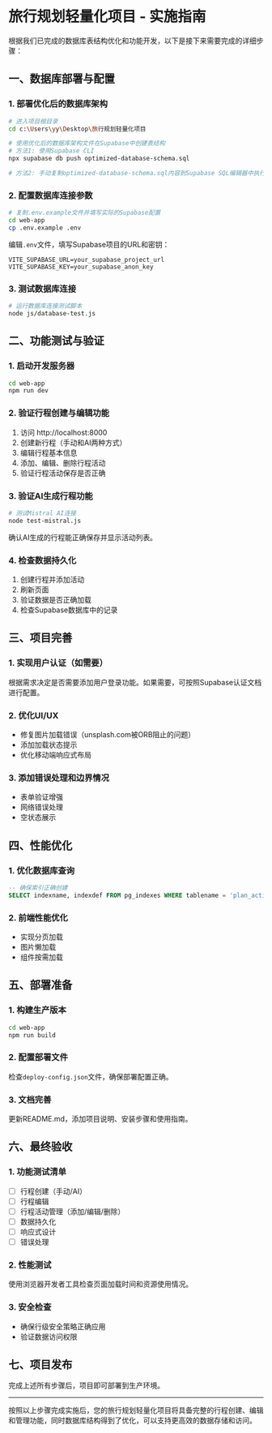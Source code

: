 # 旅行规划轻量化项目 - 实施指南

根据我们已完成的数据库表结构优化和功能开发，以下是接下来需要完成的详细步骤：

## 一、数据库部署与配置

### 1. 部署优化后的数据库架构

```bash
# 进入项目根目录
cd c:\Users\yy\Desktop\旅行规划轻量化项目

# 使用优化后的数据库架构文件在Supabase中创建表结构
# 方法1: 使用Supabase CLI
npx supabase db push optimized-database-schema.sql

# 方法2: 手动复制optimized-database-schema.sql内容到Supabase SQL编辑器中执行
```

### 2. 配置数据库连接参数

```bash
# 复制.env.example文件并填写实际的Supabase配置
cd web-app
cp .env.example .env
```

编辑`.env`文件，填写Supabase项目的URL和密钥：
```
VITE_SUPABASE_URL=your_supabase_project_url
VITE_SUPABASE_KEY=your_supabase_anon_key
```

### 3. 测试数据库连接

```bash
# 运行数据库连接测试脚本
node js/database-test.js
```

## 二、功能测试与验证

### 1. 启动开发服务器

```bash
cd web-app
npm run dev
```

### 2. 验证行程创建与编辑功能

1. 访问 http://localhost:8000
2. 创建新行程（手动和AI两种方式）
3. 编辑行程基本信息
4. 添加、编辑、删除行程活动
5. 验证行程活动保存是否正确

### 3. 验证AI生成行程功能

```bash
# 测试Mistral AI连接
node test-mistral.js
```

确认AI生成的行程能正确保存并显示活动列表。

### 4. 检查数据持久化

1. 创建行程并添加活动
2. 刷新页面
3. 验证数据是否正确加载
4. 检查Supabase数据库中的记录

## 三、项目完善

### 1. 实现用户认证（如需要）

根据需求决定是否需要添加用户登录功能。如果需要，可按照Supabase认证文档进行配置。

### 2. 优化UI/UX

- 修复图片加载错误（unsplash.com被ORB阻止的问题）
- 添加加载状态提示
- 优化移动端响应式布局

### 3. 添加错误处理和边界情况

- 表单验证增强
- 网络错误处理
- 空状态展示

## 四、性能优化

### 1. 优化数据库查询

```sql
-- 确保索引正确创建
SELECT indexname, indexdef FROM pg_indexes WHERE tablename = 'plan_activities';
```

### 2. 前端性能优化

- 实现分页加载
- 图片懒加载
- 组件按需加载

## 五、部署准备

### 1. 构建生产版本

```bash
cd web-app
npm run build
```

### 2. 配置部署文件

检查`deploy-config.json`文件，确保部署配置正确。

### 3. 文档完善

更新README.md，添加项目说明、安装步骤和使用指南。

## 六、最终验收

### 1. 功能测试清单

- [ ] 行程创建（手动/AI）
- [ ] 行程编辑
- [ ] 行程活动管理（添加/编辑/删除）
- [ ] 数据持久化
- [ ] 响应式设计
- [ ] 错误处理

### 2. 性能测试

使用浏览器开发者工具检查页面加载时间和资源使用情况。

### 3. 安全检查

- 确保行级安全策略正确应用
- 验证数据访问权限

## 七、项目发布

完成上述所有步骤后，项目即可部署到生产环境。

---

按照以上步骤完成实施后，您的旅行规划轻量化项目将具备完整的行程创建、编辑和管理功能，同时数据库结构得到了优化，可以支持更高效的数据存储和访问。